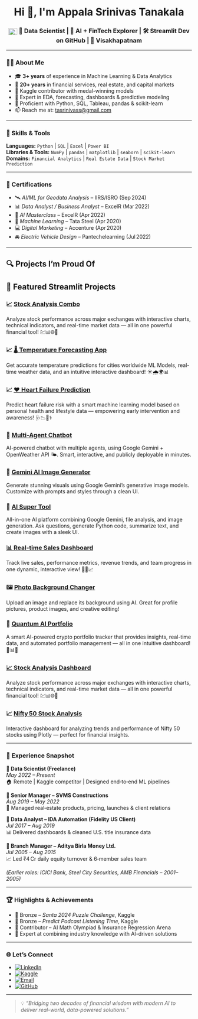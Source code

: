 <h1 align="center">Hi 👋, I'm Appala Srinivas Tanakala</h1>
<h3 align="center">
  <img src="https://upload.wikimedia.org/wikipedia/en/4/41/Flag_of_India.svg" alt="India Flag" width="24" height="18" style="vertical-align:middle;" />
  🚀 <b>Data Scientist</b> | 🧠 <b>AI + FinTech Explorer</b> | 🛠️ <b>Streamlit Dev on GitHub</b> | 🌊 <b><a href="https://www.google.com/maps/place/Visakhapatnam,+Andhra+Pradesh,+India/" target="_blank" style="text-decoration: none; color: inherit;">Visakhapatnam</a></b>
</h3>

---

### 🧑‍💼 About Me

- 🎓 **3+ years** of experience in Machine Learning & Data Analytics  
- 💼 **20+ years** in financial services, real estate, and capital markets  
- 🥇 Kaggle contributor with medal-winning models  
- 🔎 Expert in EDA, forecasting, dashboards & predictive modeling  
- 💬 Proficient with Python, SQL, Tableau, pandas & scikit-learn  
- 📫 Reach me at: [tasrinivass@gmail.com](mailto:tasrinivass@gmail.com)

---

### 🔧 Skills & Tools

**Languages:** `Python` | `SQL` | `Excel` | `Power BI`  
**Libraries & Tools:** `NumPy` | `pandas` | `matplotlib` | `seaborn` | `scikit-learn`  
**Domains:** `Financial Analytics` | `Real Estate Data` | `Stock Market Prediction`  

---

### 📘 Certifications

- 🛰️ *AI/ML for Geodata Analysis* – IIRS/ISRO (Sep 2024)  
- 📊 *Data Analyst / Business Analyst* – ExcelR (Mar 2022)  
- 🧠 *AI Masterclass* – ExcelR (Apr 2022)  
- 🤖 *Machine Learning* – Tata Steel (Apr 2020)  
- 💻 *Digital Marketing* – Accenture (Apr 2020)  
- 🚘 *Electric Vehicle Design* – Pantechelearning (Jul 2022)

---

## 🔍 Projects I’m Proud Of  
## 🚀 Featured Streamlit Projects

### 📈 [Stock Analysis Combo](https://stock-analysis-combo-xhsq3hbjww5wcplqsnxhog.streamlit.app/)  
Analyze stock performance across major exchanges with interactive charts, technical indicators, and real-time market data — all in one powerful financial tool! 💹📊🌐🚀

### 📈 [🌡️ Temperature Forecasting App](https://temperature-forecasting-app-itq4vty2sx93s6bmpzrsgm.streamlit.app/)  
Get accurate temperature predictions for cities worldwide ML Models, real-time weather data, and an intuitive interactive dashboard! ☀️🌧️🌍📊

### 📈 [❤️ Heart Failure Prediction](https://heartfailure-gaufwbwfmh2j2u8ytzfmm5.streamlit.app/)  
Predict heart failure risk with a smart machine learning model based on personal health and lifestyle data — empowering early intervention and awareness! 🩺📉💓⚕️

### 🤖 [Multi-Agent Chatbot](https://multi-agent-chatbot-yv35yj5g7obpbibcxnwrme.streamlit.app/)  
AI-powered chatbot with multiple agents, using Google Gemini + OpenWeather API 🌤️. Smart, interactive, and publicly deployable in minutes.  

### 🎨 [Gemini AI Image Generator](https://gemini-image-generator-bdyowfxxqb4q5htbrrgjzv.streamlit.app/)  
Generate stunning visuals using Google Gemini’s generative image models. Customize with prompts and styles through a clean UI.  

### 🚀 [AI Super Tool](https://ai-super-tool-uxhxpvn4lqyc7szmsdqtl8.streamlit.app/)  
All-in-one AI platform combining Google Gemini, file analysis, and image generation. Ask questions, generate Python code, summarize text, and create images with a sleek UI.  

### [📊 Real-time Sales Dashboard](https://real-time-sales-dashboard-key6zivh5fnkane3t8x6v2.streamlit.app/)  
Track live sales, performance metrics, revenue trends, and team progress in one dynamic, interactive view! 🚀💼📈  

### 🖼️ [Photo Background Changer](https://photo-bg-changer-kdrxyvhjx3ibr4ccoddm3f.streamlit.app/)  
Upload an image and replace its background using AI. Great for profile pictures, product images, and creative editing!  

### 🤖 [Quantum AI Portfolio](https://quantum-ai-portfolio-bffydmzkdbtjaejwf6huvh.streamlit.app/)  
A smart AI-powered crypto portfolio tracker that provides insights, real-time data, and automated portfolio management — all in one intuitive dashboard! 🚀📊🔮  

### [📈 Stock Analysis Dashboard](https://stockanalysis-mnqhv79yzkrrkai85vft8a.streamlit.app/)  
Analyze stock performance across major exchanges with interactive charts, technical indicators, and real-time market data — all in one powerful financial tool! 💹📊🌐🚀  

### 📈 [Nifty 50 Stock Analysis](https://nifty50-stock-analysis-cyuz5gmnyxcd48pfxszwdy.streamlit.app/)  
Interactive dashboard for analyzing trends and performance of Nifty 50 stocks using Plotly — perfect for financial insights.  

---

### 💼 Experience Snapshot

**🔹 Data Scientist (Freelance)**  
*May 2022 – Present*  
🏠 Remote | Kaggle competitor | Designed end‑to‑end ML pipelines

**🔹 Senior Manager – SVMS Constructions**  
*Aug 2019 – May 2022*  
🏢 Managed real‑estate products, pricing, launches & client relations

**🔹 Data Analyst – IDA Automation (Fidelity US Client)**  
*Jul 2017 – Aug 2019*  
📊 Delivered dashboards & cleaned U.S. title insurance data

**🔹 Branch Manager – Aditya Birla Money Ltd.**  
*Jul 2005 – Aug 2015*  
📈 Led ₹4 Cr daily equity turnover & 6‑member sales team

*(Earlier roles: ICICI Bank, Steel City Securities, AMB Financials – 2001–2005)*

---

### 🏆 Highlights & Achievements

- 🥉 Bronze – *Santa 2024 Puzzle Challenge*, Kaggle  
- 🥉 Bronze – *Predict Podcast Listening Time*, Kaggle  
- 🧠 Contributor – AI Math Olympiad & Insurance Regression Arena  
- 🎯 Expert at combining industry knowledge with AI-driven solutions

---

### 🌐 Let’s Connect

- [![LinkedIn](https://img.shields.io/badge/LinkedIn-0077B5?style=for-the-badge&logo=linkedin&logoColor=white)](https://www.linkedin.com/in/srinivas-t-a-557637119/)  
- [![Kaggle](https://img.shields.io/badge/Kaggle-20BEFF?style=for-the-badge&logo=kaggle&logoColor=white)](https://www.kaggle.com/srinivasta)  
- [![Email](https://img.shields.io/badge/Email-D14836?style=for-the-badge&logo=gmail&logoColor=white)](mailto:tasrinivass@gmail.com)  
- [![GitHub](https://img.shields.io/badge/GitHub-181717?style=for-the-badge&logo=github&logoColor=white)](https://github.com/srinivasta)

---

> 💡 *“Bridging two decades of financial wisdom with modern AI to deliver real-world, data-powered solutions.”*
